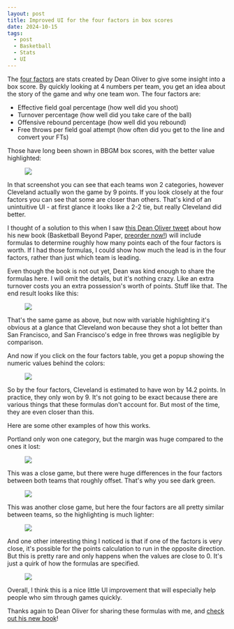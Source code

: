 ```yaml
---
layout: post
title: Improved UI for the four factors in box scores
date: 2024-10-15
tags:
  - post
  - Basketball
  - Stats
  - UI
---
```


The [four factors](https://www.basketball-reference.com/about/factors.html) are stats created by Dean Oliver to give some insight into a box score. By quickly looking at 4 numbers per team, you get an idea about the story of the game and why one team won. The four factors are:

- Effective field goal percentage (how well did you shoot)
- Turnover percentage (how well did you take care of the ball)
- Offensive rebound percentage (how well did you rebound)
- Free throws per field goal attempt (how often did you get to the line and convert your FTs)

Those have long been shown in BBGM box scores, with the better value highlighted:

<!--more-->

<figure class="overflow-auto"><img src="/files/four-factors-improvements-1.png"></figure>

In that screenshot you can see that each teams won 2 categories, however Cleveland actually won the game by 9 points. If you look closely at the four factors you can see that some are closer than others. That's kind of an unintuitive UI - at first glance it looks like a 2-2 tie, but really Cleveland did better.

I thought of a solution to this when I saw [this Dean Oliver tweet](https://x.com/DeanO_Lytics/status/1846229178808406137) about how his new book (Basketball Beyond Paper, [preorder now!](https://www.amazon.com/Basketball-beyond-Paper-Analytics-Revolution/dp/1496240499)) will include formulas to determine roughly how many points each of the four factors is worth. If I had those formulas, I could show how much the lead is in the four factors, rather than just which team is leading.

Even though the book is not out yet, Dean was kind enough to share the formulas here. I will omit the details, but it's nothing crazy. Like an extra turnover costs you an extra possession's worth of points. Stuff like that. The end result looks like this:

<figure class="overflow-auto"><img src="/files/four-factors-improvements-2.png"></figure>

That's the same game as above, but now with variable highlighting it's obvious at a glance that Cleveland won because they shot a lot better than San Francisco, and San Francisco's edge in free throws was negligible by comparison.

And now if you click on the four factors table, you get a popup showing the numeric values behind the colors:

<figure class="overflow-auto"><img src="/files/four-factors-improvements-3.png"></figure>

So by the four factors, Cleveland is estimated to have won by 14.2 points. In practice, they only won by 9. It's not going to be exact because there are various things that these formulas don't account for. But most of the time, they are even closer than this.

Here are some other examples of how this works.

Portland only won one category, but the margin was huge compared to the ones it lost:

<figure class="overflow-auto"><img src="/files/four-factors-improvements-4.png"></figure>

This was a close game, but there were huge differences in the four factors between both teams that roughly offset. That's why you see dark green.

<figure class="overflow-auto"><img src="/files/four-factors-improvements-5.png"></figure>

This was another close game, but here the four factors are all pretty similar between teams, so the highlighting is much lighter:

<figure class="overflow-auto"><img src="/files/four-factors-improvements-6.png"></figure>

And one other interesting thing I noticed is that if one of the factors is very close, it's possible for the points calculation to run in the opposite direction. But this is pretty rare and only happens when the values are close to 0. It's just a quirk of how the formulas are specified.

<figure class="overflow-auto"><img src="/files/four-factors-improvements-7.png"></figure>

Overall, I think this is a nice little UI improvement that will especially help people who sim through games quickly.

Thanks again to Dean Oliver for sharing these formulas with me, and [check out his new book](https://www.amazon.com/Basketball-beyond-Paper-Analytics-Revolution/dp/1496240499)!
